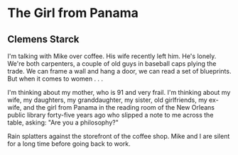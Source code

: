 # The Girl from Panama
## Clemens Starck
I'm talking with Mike over coffee.
His wife recently left him. He's lonely.
We're both carpenters, a couple of old guys in baseball caps
plying the trade.
We can frame a wall and hang a door, we can
read a set of blueprints.
But when it comes to women . . .

I'm thinking about my mother, who is 91
and very frail. I'm thinking
about my wife, my daughters, my granddaughter,
my sister, old girlfriends, my ex-wife,
and the girl from Panama
in the reading room of the New Orleans public library
forty-five years ago
who slipped a note to me across the table, asking:
"Are you a philosophy?"

Rain splatters against the storefront
of the coffee shop. Mike and I are silent
for a long time
before going back to work.